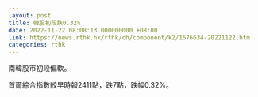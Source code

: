```yaml
---
layout: post
title: 韓股初段跌0.32%
date: 2022-11-22 08:08:13.000000000 +08:00
link: https://news.rthk.hk/rthk/ch/component/k2/1676634-20221122.htm
categories: rthk
---
```


南韓股市初段偏軟。

首爾綜合指數較早時報2411點，跌7點，跌幅0.32%。
